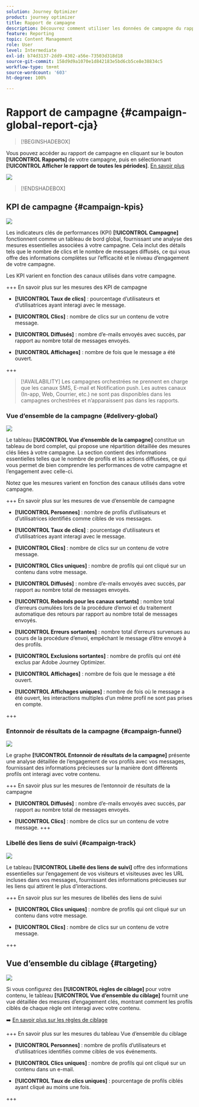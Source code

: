 ```yaml
---
solution: Journey Optimizer
product: journey optimizer
title: Rapport de campagne
description: Découvrez comment utiliser les données de campagne du rapport de campagne.
feature: Reporting
topic: Content Management
role: User
level: Intermediate
exl-id: b74d3137-2dd9-4302-a56e-73503d318d18
source-git-commit: 158d9d9a1070e1d842183e5bd6cb5ce8e38834c5
workflow-type: tm+mt
source-wordcount: '603'
ht-degree: 100%

---
```


# Rapport de campagne {#campaign-global-report-cja}

>[!BEGINSHADEBOX]

Vous pouvez accéder au rapport de campagne en cliquant sur le bouton **[!UICONTROL Rapports]** de votre campagne, puis en sélectionnant **[!UICONTROL Afficher le rapport de toutes les périodes]**. [En savoir plus](report-gs-cja.md)

![](assets/report-access.png)

>[!ENDSHADEBOX]

## KPI de campagne {#campaign-kpis}

![](assets/cja-email-kpis.png)

Les indicateurs clés de performances (KPI) **[!UICONTROL Campagne]** fonctionnent comme un tableau de bord global, fournissant une analyse des mesures essentielles associées à votre campagne. Cela inclut des détails tels que le nombre de clics et le nombre de messages diffusés, ce qui vous offre des informations complètes sur l’efficacité et le niveau d’engagement de votre campagne.

Les KPI varient en fonction des canaux utilisés dans votre campagne.

+++ En savoir plus sur les mesures des KPI de campagne

* **[!UICONTROL Taux de clics]** : pourcentage d’utilisateurs et d’utilisatrices ayant interagi avec le message.

* **[!UICONTROL Clics]** : nombre de clics sur un contenu de votre message.

* **[!UICONTROL Diffusés]** : nombre d’e-mails envoyés avec succès, par rapport au nombre total de messages envoyés.

* **[!UICONTROL Affichages]** : nombre de fois que le message a été ouvert.

+++

>[!AVAILABILITY]
>Les campagnes orchestrées ne prennent en charge que les canaux SMS, E-mail et Notification push. Les autres canaux (In-app, Web, Courrier, etc.) ne sont pas disponibles dans les campagnes orchestrées et n’apparaissent pas dans les rapports.

### Vue d’ensemble de la campagne {#delivery-global}

![](assets/cja-campaign-overview.png)

Le tableau **[!UICONTROL Vue d’ensemble de la campagne]** constitue un tableau de bord complet, qui propose une répartition détaillée des mesures clés liées à votre campagne. La section contient des informations essentielles telles que le nombre de profils et les actions diffusées, ce qui vous permet de bien comprendre les performances de votre campagne et l’engagement avec celle-ci.

Notez que les mesures varient en fonction des canaux utilisés dans votre campagne.

+++ En savoir plus sur les mesures de vue d’ensemble de campagne

* **[!UICONTROL Personnes]** : nombre de profils d’utilisateurs et d’utilisatrices identifiés comme cibles de vos messages.

* **[!UICONTROL Taux de clics]** : pourcentage d’utilisateurs et d’utilisatrices ayant interagi avec le message.

* **[!UICONTROL Clics]** : nombre de clics sur un contenu de votre message.

* **[!UICONTROL Clics uniques]** : nombre de profils qui ont cliqué sur un contenu dans votre message.

* **[!UICONTROL Diffusés]** : nombre d’e-mails envoyés avec succès, par rapport au nombre total de messages envoyés.

* **[!UICONTROL Rebonds pour les canaux sortants]** : nombre total d’erreurs cumulées lors de la procédure d’envoi et du traitement automatique des retours par rapport au nombre total de messages envoyés.

* **[!UICONTROL Erreurs sortantes]** : nombre total d’erreurs survenues au cours de la procédure d’envoi, empêchant le message d’être envoyé à des profils.

* **[!UICONTROL Exclusions sortantes]** : nombre de profils qui ont été exclus par Adobe Journey Optimizer.

* **[!UICONTROL Affichages]** : nombre de fois que le message a été ouvert.

* **[!UICONTROL Affichages uniques]** : nombre de fois où le message a été ouvert, les interactions multiples d’un même profil ne sont pas prises en compte.

+++

### Entonnoir de résultats de la campagne {#campaign-funnel}

![](assets/cja-campaign-funnel.png)

Le graphe **[!UICONTROL Entonnoir de résultats de la campagne]** présente une analyse détaillée de l’engagement de vos profils avec vos messages, fournissant des informations précieuses sur la manière dont différents profils ont interagi avec votre contenu.

+++ En savoir plus sur les mesures de l’entonnoir de résultats de la campagne

* **[!UICONTROL Diffusés]** : nombre d’e-mails envoyés avec succès, par rapport au nombre total de messages envoyés.

* **[!UICONTROL Clics]** : nombre de clics sur un contenu de votre message.
+++

### Libellé des liens de suivi {#campaign-track}

![](assets/cja-campaign-tracked-link.png)

Le tableau **[!UICONTROL Libellé des liens de suivi]** offre des informations essentielles sur l’engagement de vos visiteurs et visiteuses avec les URL incluses dans vos messages, fournissant des informations précieuses sur les liens qui attirent le plus d’interactions.

+++ En savoir plus sur les mesures de libellés des liens de suivi

* **[!UICONTROL Clics uniques]** : nombre de profils qui ont cliqué sur un contenu dans votre message.

* **[!UICONTROL Clics]** : nombre de clics sur un contenu de votre message.

+++

## Vue d’ensemble du ciblage {#targeting}

![](assets/cja-journey-targeting-overview.png)

Si vous configurez des **[!UICONTROL règles de ciblage]** pour votre contenu, le tableau **[!UICONTROL Vue d’ensemble du ciblage]** fournit une vue détaillée des mesures d’engagement clés, montrant comment les profils ciblés de chaque règle ont interagi avec votre contenu.

➡️ [En savoir plus sur les règles de ciblage](../campaigns/campaigns-message-optimization.md)

+++ En savoir plus sur les mesures du tableau Vue d’ensemble du ciblage

* **[!UICONTROL Personnes]** : nombre de profils d’utilisateurs et d’utilisatrices identifiés comme cibles de vos événements.

* **[!UICONTROL Clics uniques]** : nombre de profils qui ont cliqué sur un contenu dans un e-mail.

* **[!UICONTROL Taux de clics uniques]** : pourcentage de profils ciblés ayant cliqué au moins une fois.

+++
